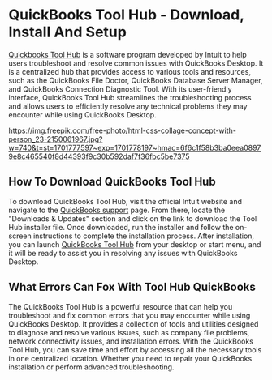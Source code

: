 # QuickBooks Tool Hub - Download, Install And Setup
<a href="https://toolhubquickbooks.com/">Quickbooks Tool Hub</a> is a software program developed by Intuit to help users troubleshoot and resolve common issues with QuickBooks Desktop. It is a centralized hub that provides access to various tools and resources, such as the QuickBooks File Doctor, QuickBooks Database Server Manager, and QuickBooks Connection Diagnostic Tool. With its user-friendly interface, QuickBooks Tool Hub streamlines the troubleshooting process and allows users to efficiently resolve any technical problems they may encounter while using QuickBooks Desktop.

https://img.freepik.com/free-photo/html-css-collage-concept-with-person_23-2150061967.jpg?w=740&t=st=1701777597~exp=1701778197~hmac=6f6c1f58b3ba0eea08979e8c465540f8d44393f9c30b592daf7f36fbc5be7375

## How To Download QuickBooks Tool Hub
To download QuickBooks Tool Hub, visit the official Intuit website and navigate to the <a href="https://toolhubquickbooks.com/quickbooks-support/">QuickBooks support</a> page. From there, locate the "Downloads & Updates" section and click on the link to download the Tool Hub installer file. Once downloaded, run the installer and follow the on-screen instructions to complete the installation process. After installation, you can launch <a href="https://qbstoolhub.github.io/">QuickBooks Tool Hub</a> from your desktop or start menu, and it will be ready to assist you in resolving any issues with QuickBooks Desktop.

## What Errors Can Fox With Tool Hub QuickBooks
The QuickBooks Tool Hub is a powerful resource that can help you troubleshoot and fix common errors that you may encounter while using QuickBooks Desktop. It provides a collection of tools and utilities designed to diagnose and resolve various issues, such as company file problems, network connectivity issues, and installation errors. With the QuickBooks Tool Hub, you can save time and effort by accessing all the necessary tools in one centralized location. Whether you need to repair your QuickBooks installation or perform advanced troubleshooting.
